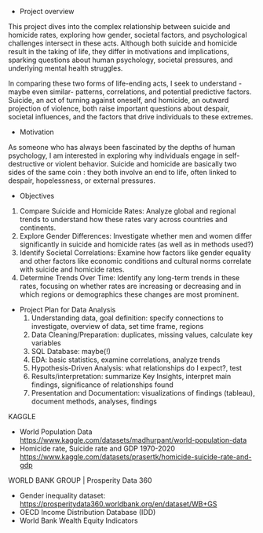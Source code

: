 - Project overview

This project dives into the complex relationship between suicide and homicide rates, exploring how gender, societal factors, and psychological challenges intersect in these acts. Although both suicide and homicide result in the taking of life, they differ in motivations and implications, sparking questions about human psychology, societal pressures, and underlying mental health struggles.

In comparing these two forms of life-ending acts, I seek to understand - maybe even similar- patterns, correlations, and potential predictive factors. Suicide, an act of turning against oneself, and homicide, an outward projection of violence, both raise important questions about despair, societal influences, and the factors that drive individuals to these extremes.

- Motivation

As someone who has always been fascinated by the depths of human psychology, I am interested in exploring why individuals engage in self-destructive or violent behavior. Suicide and homicide are basically two sides of the same coin : they both involve an end to life, often linked to despair, hopelessness, or external pressures. 

- Objectives

1. Compare Suicide and Homicide Rates: Analyze global and regional trends to understand how these rates vary across countries and continents.
2. Explore Gender Differences: Investigate whether men and women differ significantly in suicide and homicide rates (as well as in methods used?)
3. Identify Societal Correlations: Examine how factors like gender equality and other factors like economic conditions and cultural norms correlate with suicide and homicide rates.
4. Determine Trends Over Time: Identify any long-term trends in these rates, focusing on whether rates are increasing or decreasing and in which regions or demographics these changes are most 
   prominent.

- Project Plan for Data Analysis
  1. Understanding data, goal definition: specify connections to investigate, overview of data, set time frame, regions
  2. Data Cleaning/Preparation: duplicates, missing values, calculate key variables
  3. SQL Database: maybe(!)
  4. EDA: basic statistics, examine correlations, analyze trends
  5. Hypothesis-Driven Analysis: what relationships do I expect?, test
  6. Results/interpretation: summarize Key Insights, interpret main findings, significance of relationships found
  7. Presentation and Documentation: visualizations of findings (tableau), document methods, analyses, findings


KAGGLE
- World Population Data
https://www.kaggle.com/datasets/madhurpant/world-population-data
- Homicide rate, Suicide rate and GDP 1970-2020
https://www.kaggle.com/datasets/prasertk/homicide-suicide-rate-and-gdp


WORLD BANK GROUP | Prosperity Data 360
- Gender inequality dataset:
https://prosperitydata360.worldbank.org/en/dataset/WB+GS
- OECD Income Distribution Database (IDD)
- World Bank Wealth Equity Indicators



